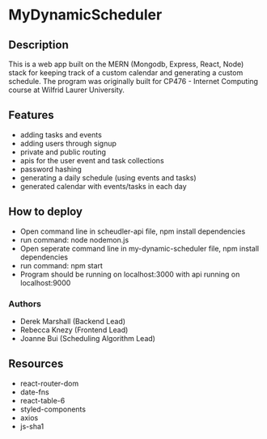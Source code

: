 # MyDynamicScheduler

## Description
This is a web app built on the MERN (Mongodb, Express, React, Node) stack for keeping track of a custom calendar and generating a custom schedule.
The program was originally built for CP476 - Internet Computing course at Wilfrid Laurer University.

## Features
- adding tasks and events
- adding users through signup
- private and public routing
- apis for the user event and task collections
- password hashing
- generating a daily schedule (using events and tasks)
- generated calendar with events/tasks in each day

## How to deploy
- Open command line in scheudler-api file, npm install dependencies
- run command: node nodemon.js
- Open seperate command line in my-dynamic-scheduler file, npm install dependencies
- run command: npm start
- Program should be running on localhost:3000 with api running on localhost:9000

### Authors
- Derek Marshall (Backend Lead)
- Rebecca Knezy (Frontend Lead)
- Joanne Bui (Scheduling Algorithm Lead)

## Resources
- react-router-dom
- date-fns
- react-table-6
- styled-components
- axios
- js-sha1
